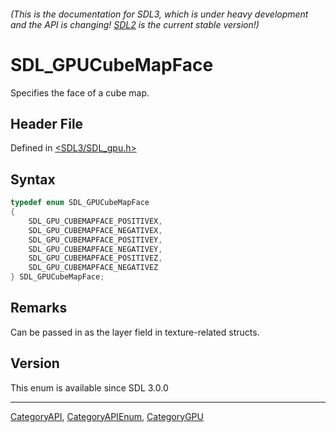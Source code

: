 ###### (This is the documentation for SDL3, which is under heavy development and the API is changing! [SDL2](https://wiki.libsdl.org/SDL2/) is the current stable version!)
# SDL_GPUCubeMapFace

Specifies the face of a cube map.

## Header File

Defined in [<SDL3/SDL_gpu.h>](https://github.com/libsdl-org/SDL/blob/main/include/SDL3/SDL_gpu.h)

## Syntax

```c
typedef enum SDL_GPUCubeMapFace
{
    SDL_GPU_CUBEMAPFACE_POSITIVEX,
    SDL_GPU_CUBEMAPFACE_NEGATIVEX,
    SDL_GPU_CUBEMAPFACE_POSITIVEY,
    SDL_GPU_CUBEMAPFACE_NEGATIVEY,
    SDL_GPU_CUBEMAPFACE_POSITIVEZ,
    SDL_GPU_CUBEMAPFACE_NEGATIVEZ
} SDL_GPUCubeMapFace;
```

## Remarks

Can be passed in as the layer field in texture-related structs.

## Version

This enum is available since SDL 3.0.0

----
[CategoryAPI](CategoryAPI), [CategoryAPIEnum](CategoryAPIEnum), [CategoryGPU](CategoryGPU)

